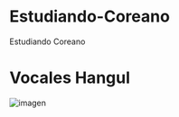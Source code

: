# Estudiando-Coreano
Estudiando Coreano

# Vocales Hangul

![imagen](https://github.com/SantiagoBaquero/Estudiando-Coreano/assets/102531445/40d23c75-828e-4af4-90d9-95836ee9107c)
